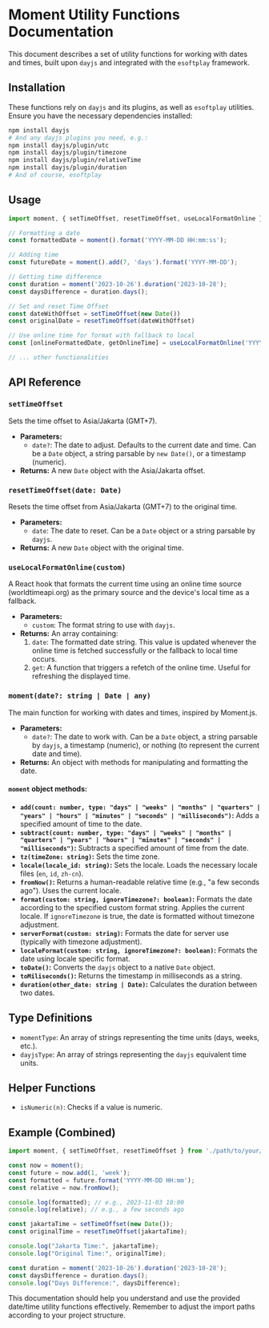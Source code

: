 # Moment Utility Functions Documentation

This document describes a set of utility functions for working with dates and times, built upon `dayjs` and integrated with the `esoftplay` framework.

## Installation

These functions rely on `dayjs` and its plugins, as well as `esoftplay` utilities. Ensure you have the necessary dependencies installed:

```bash
npm install dayjs
# And any dayjs plugins you need, e.g.:
npm install dayjs/plugin/utc
npm install dayjs/plugin/timezone
npm install dayjs/plugin/relativeTime
npm install dayjs/plugin/duration
# And of course, esoftplay
```

## Usage

```javascript
import moment, { setTimeOffset, resetTimeOffset, useLocalFormatOnline } from './path/to/your/momentUtils'; // Adjust path

// Formatting a date
const formattedDate = moment().format('YYYY-MM-DD HH:mm:ss');

// Adding time
const futureDate = moment().add(7, 'days').format('YYYY-MM-DD');

// Getting time difference
const duration = moment('2023-10-26').duration('2023-10-28');
const daysDifference = duration.days();

// Set and reset Time Offset
const dateWithOffset = setTimeOffset(new Date())
const originalDate = resetTimeOffset(dateWithOffset)

// Use online time for format with fallback to local
const [onlineFormattedDate, getOnlineTime] = useLocalFormatOnline('YYYY-MM-DD HH:mm:ss');

// ... other functionalities
```

## API Reference

### `setTimeOffset`

Sets the time offset to Asia/Jakarta (GMT+7).

* **Parameters:**
    * `date?`: The date to adjust. Defaults to the current date and time. Can be a `Date` object, a string parsable by `new Date()`, or a timestamp (numeric).
* **Returns:** A new `Date` object with the Asia/Jakarta offset.

### `resetTimeOffset(date: Date)`

Resets the time offset from Asia/Jakarta (GMT+7) to the original time.

* **Parameters:**
    * `date`: The date to reset. Can be a `Date` object or a string parsable by `dayjs`.
* **Returns:** A new `Date` object with the original time.

### `useLocalFormatOnline(custom)`

A React hook that formats the current time using an online time source (worldtimeapi.org) as the primary source and the device's local time as a fallback.

* **Parameters:**
    * `custom`: The format string to use with `dayjs`.
* **Returns:** An array containing:
    1. `date`: The formatted date string. This value is updated whenever the online time is fetched successfully or the fallback to local time occurs.
    2. `get`: A function that triggers a refetch of the online time. Useful for refreshing the displayed time.

### `moment(date?: string | Date | any)`

The main function for working with dates and times, inspired by Moment.js.

* **Parameters:**
    * `date?`: The date to work with.  Can be a `Date` object, a string parsable by `dayjs`, a timestamp (numeric), or nothing (to represent the current date and time).
* **Returns:** An object with methods for manipulating and formatting the date.

#### `moment` object methods:

* **`add(count: number, type: "days" | "weeks" | "months" | "quarters" | "years" | "hours" | "minutes" | "seconds" | "milliseconds")`:** Adds a specified amount of time to the date.
* **`subtract(count: number, type: "days" | "weeks" | "months" | "quarters" | "years" | "hours" | "minutes" | "seconds" | "milliseconds")`:** Subtracts a specified amount of time from the date.
* **`tz(timeZone: string)`:** Sets the time zone.
* **`locale(locale_id: string)`:** Sets the locale.  Loads the necessary locale files (`en`, `id`, `zh-cn`).
* **`fromNow()`:** Returns a human-readable relative time (e.g., "a few seconds ago"). Uses the current locale.
* **`format(custom: string, ignoreTimezone?: boolean)`:** Formats the date according to the specified custom format string.  Applies the current locale.  If `ignoreTimezone` is true, the date is formatted without timezone adjustment.
* **`serverFormat(custom: string)`:** Formats the date for server use (typically with timezone adjustment).
* **`localeFormat(custom: string, ignoreTimezone?: boolean)`:** Formats the date using locale specific format.
* **`toDate()`:** Converts the `dayjs` object to a native `Date` object.
* **`toMiliseconds()`:** Returns the timestamp in milliseconds as a string.
* **`duration(other_date: string | Date)`:** Calculates the duration between two dates.

## Type Definitions

* `momentType`: An array of strings representing the time units (days, weeks, etc.).
* `dayjsType`: An array of strings representing the `dayjs` equivalent time units.

## Helper Functions

* `isNumeric(n)`: Checks if a value is numeric.

## Example (Combined)

```javascript
import moment, { setTimeOffset, resetTimeOffset } from './path/to/your/momentUtils';

const now = moment();
const future = now.add(1, 'week');
const formatted = future.format('YYYY-MM-DD HH:mm');
const relative = now.fromNow();

console.log(formatted); // e.g., 2023-11-03 10:00
console.log(relative); // e.g., a few seconds ago

const jakartaTime = setTimeOffset(new Date());
const originalTime = resetTimeOffset(jakartaTime);

console.log("Jakarta Time:", jakartaTime);
console.log("Original Time:", originalTime);

const duration = moment('2023-10-26').duration('2023-10-28');
const daysDifference = duration.days();
console.log("Days Difference:", daysDifference);
```

This documentation should help you understand and use the provided date/time utility functions effectively. Remember to adjust the import paths according to your project structure.
